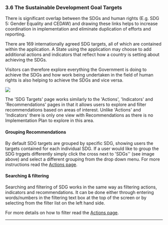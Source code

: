 ### 3.6 The Sustainable Development Goal Targets

There is significant overlap between the SDGs and human rights \(E.g. SDG 5: Gender Equality and CEDAW\) and drawing these links helps to increase coordination in implementation and eliminate duplication of efforts and reporting.

There are 169 internationally agreed SDG targets, all of which are contained within the application. A State using the application may choose to add additional actions and indicators that reflect how a country is setting about achieving the SDGs.

Visitors can therefore explore everything the Government is doing to achieve the SDGs and how work being undertaken in the field of human rights is also helping to achieve the SDGs and vice versa.

![](assets/SDGs.png)

The 'SDG Targets' page works similarly to the 'Actions', 'Indicators' and 'Recommendations' pages in that it allows users to explore and filter recommendations based on areas of interest. Unlike 'Actions' and 'Indicators' there is only one view with Recommendations as there is no Implementation Plan to explore in this area.

#### Grouping Recommendations

By default SDG targets are grouped by specific SDG, showing users the targets contained for each individual SDG. If a user would like to group the SDG trggets differently simply click the cross next to 'SDGs'' \(see image above\) and select a different grouping from the drop down menu. For more instructions read the [Actions page](../visitors/actions.md).

#### Searching & filtering

Searching and filtering of SDG works in the same way as filtering actions, indicators and recommendations. It can be done either through entering words/numbers in the filtering text box at the top of the screen or by selecting from the filter list on the left hand side.

For more details on how to filter read the [Actions page](../visitors/actions.md).

---



